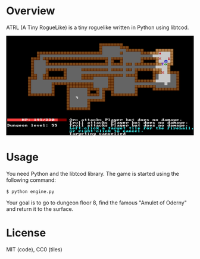 # Overview

ATRL (A Tiny RogueLike) is a tiny roguelike written in Python using libtcod.

![Screenshot](imgs/screenshot.png)

# Usage

You need Python and the libtcod library. The game is started using the following
command:

    $ python engine.py

Your goal is to go to dungeon floor 8, find the famous "Amulet of Oderny" and
return it to the surface.

# License

MIT (code), CC0 (tiles)

